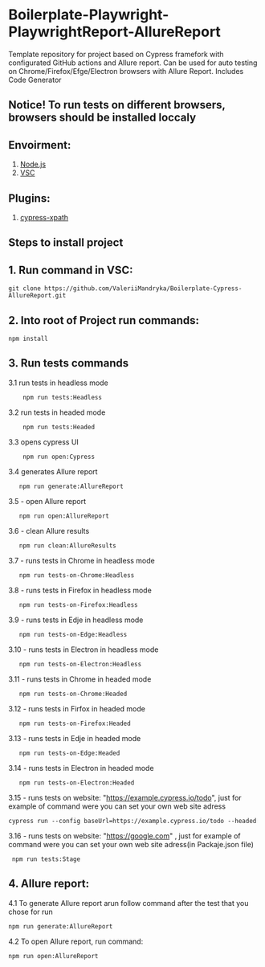 # Boilerplate-Playwright-PlaywrightReport-AllureReport
Template repository for project based on Cypress framefork with configurated GitHub actions and Allure report. Can be used for auto testing on Chrome/Firefox/Efge/Electron browsers with Allure Report. Includes Code Generator

##  Notice! To run tests on different browsers, browsers should be installed loccaly 

##  Envoirment:
   1. [Node.js](https://nodejs.org/uk/)
   2. [VSC](https://code.visualstudio.com/download)
   
##  Plugins:
   1. [cypress-xpath](https://github.com/cypress-io/cypress-xpath)

## Steps to install project

## 1. Run command in VSC:

```
git clone https://github.com/ValeriiMandryka/Boilerplate-Cypress-AllureReport.git

```
## 2. Into root of Project run commands:
```
npm install

```
## 3. Run tests commands

   3.1 run tests in headless mode
       
        npm run tests:Headless  
   3.2 run tests in headed mode    
   
        npm run tests:Headed   
   3.3 opens cypress UI    
   
        npm run open:Cypress 
   3.4 generates Allure report
   
       npm run generate:AllureReport
   3.5 - open Allure report
       
       npm run open:AllureReport  
   3.6 - clean Allure results
   
       npm run clean:AllureResults 
   3.7 - runs tests in Chrome in headless mode
       
       npm run tests-on-Chrome:Headless 
   3.8 - runs tests in Firefox in headless mode
   
       npm run tests-on-Firefox:Headless 
   3.9 - runs tests in Edje in headless mode 
   
       npm run tests-on-Edge:Headless 
   3.10 -  runs tests in Electron in headless mode
   
       npm run tests-on-Electron:Headless 
   3.11 - runs tests in Chrome in headed mode
   
       npm run tests-on-Chrome:Headed 
   3.12 - runs tests in Firfox in headed mode
   
       npm run tests-on-Firefox:Headed 
   3.13 - runs tests in Edje in headed mode
   
       npm run tests-on-Edge:Headed  
   3.14 - runs tests in Electron in headed mode
       
       npm run tests-on-Electron:Headed 
   3.15 - runs tests on website: "https://example.cypress.io/todo", just for example of command were you can set your own web site adress 
   
    cypress run --config baseUrl=https://example.cypress.io/todo --headed
   3.16 - runs tests on website: "https://google.com" , just for example of command were you can set your own web site adress(in Packaje.json file)
   
     npm run tests:Stage 

## 4. Allure report:
   4.1 To generate Allure report arun follow command after the test that you chose for run
   ```
   npm run generate:AllureReport

   ```
   4.2 To open Allure report, run command:
    
   ```
   npm run open:AllureReport

   ```
   

  
